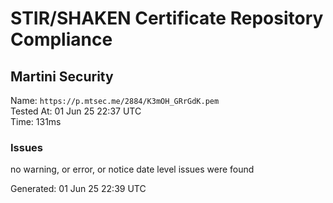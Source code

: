 # STIR/SHAKEN Certificate Repository Compliance

## Martini Security

Name: `https://p.mtsec.me/2884/K3mOH_GRrGdK.pem`\
Tested At: 01 Jun 25 22:37 UTC\
Time: 131ms

### Issues

no warning, or error, or notice date level issues were found

Generated: 01 Jun 25 22:39 UTC